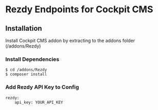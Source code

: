 # Rezdy Endpoints for Cockpit CMS

## Installation
Install Cockpit CMS addon by extracting to the addons folder (/addons/Rezdy)

### Install Dependencies

```
$ cd /addons/Rezdy
$ composer install
```

### Add Rezdy API Key to Config

```
rezdy:
    api_key: YOUR_API_KEY
```